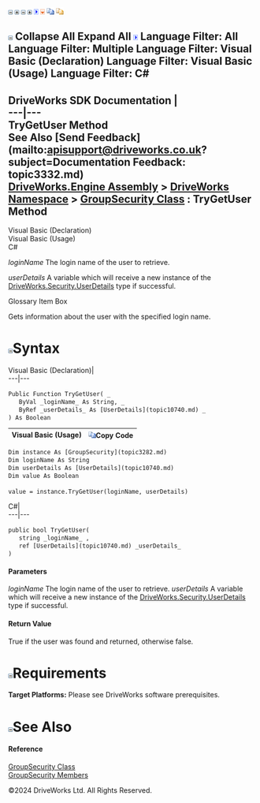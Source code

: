 ![](dotnetimages/collapse.gif) ![](dotnetimages/expand.gif) ![](dotnetimages/collapse.gif) ![](dotnetimages/expand.gif) ![](dotnetimages/drpdown.gif) ![](dotnetimages/drpdown_orange.gif) ![](dotnetimages/copycode.gif) ![](dotnetimages/copycodeHighlight.gif)

![](dotnetimages/collapse.gif) Collapse All Expand All ![](dotnetimages/drpdown.gif) Language Filter: All  Language Filter: Multiple  Language Filter: Visual Basic (Declaration) Language Filter: Visual Basic (Usage) Language Filter: C#  
---  
DriveWorks SDK Documentation  |   
---|---  
TryGetUser Method   
See Also [Send Feedback](mailto:apisupport@driveworks.co.uk?subject=Documentation Feedback: topic3332.md)  
[DriveWorks.Engine Assembly](topic2156.md) > [DriveWorks Namespace](topic2159.md) > [GroupSecurity Class](topic3282.md) : TryGetUser Method  
---  
  
Visual Basic (Declaration)    
Visual Basic (Usage)    
C# 

_loginName_
    The login name of the user to retrieve.

_userDetails_
    A variable which will receive a new instance of the [DriveWorks.Security.UserDetails](topic10740.md) type if successful.

Glossary Item Box

Gets information about the user with the specified login name. 

# ![](dotnetimages/collapse.gif)Syntax

Visual Basic (Declaration)|   
---|---  
      
    
    Public Function TryGetUser( _
       ByVal _loginName_ As String, _
       ByRef _userDetails_ As [UserDetails](topic10740.md) _
    ) As Boolean  
  
Visual Basic (Usage)| ![](dotnetimages/copycode.gif)Copy Code  
---|---  
      
    
    Dim instance As [GroupSecurity](topic3282.md)
    Dim loginName As String
    Dim userDetails As [UserDetails](topic10740.md)
    Dim value As Boolean
     
    value = instance.TryGetUser(loginName, userDetails)  
  
C#|   
---|---  
      
    
    public bool TryGetUser( 
       string _loginName_ ,
       ref [UserDetails](topic10740.md) _userDetails_
    )  
  
#### Parameters

 _loginName_
    The login name of the user to retrieve.
_userDetails_
    A variable which will receive a new instance of the [DriveWorks.Security.UserDetails](topic10740.md) type if successful.

#### Return Value

True if the user was found and returned, otherwise false.

# ![](dotnetimages/collapse.gif)Requirements

**Target Platforms:** Please see DriveWorks software prerequisites.

# ![](dotnetimages/collapse.gif)See Also

#### Reference

[GroupSecurity Class](topic3282.md)   
[GroupSecurity Members](topic3283.md)

©2024 DriveWorks Ltd. All Rights Reserved.
